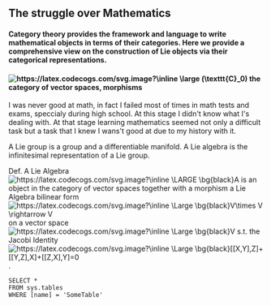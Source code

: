 ## The struggle over Mathematics

#### Category theory provides the framework and language to write mathematical objects in terms of their categories. Here we provide a comprehensive view on the construction of Lie objects via their categorical representations. 

#### <img src="https://latex.codecogs.com/svg.image?\inline&space;\large&space;(\texttt{C}_0)" title="https://latex.codecogs.com/svg.image?\inline \large (\texttt{C}_0)" /> the category of vector spaces, morphisms

I was never good at math, in fact I failed most of times in math tests and exams, speccialy during high school. At this stage I didn't know what I's dealing with. At that stage learning mathematics seemed not only a difficult task but a task that I knew I wans't good at due to my history with it.  

A Lie group is a group and a differentiable manifold. 
A Lie algebra is the infinitesimal representation of a Lie group.

Def. A Lie Algebra <img src="https://latex.codecogs.com/svg.image?\inline&space;\LARGE&space;\bg{black}A" title="https://latex.codecogs.com/svg.image?\inline \LARGE \bg{black}A" /> is an object in the category of vector spaces together with a morphism a Lie Algebra bilinear form <img src="https://latex.codecogs.com/svg.image?\inline&space;\Large&space;\bg{black}V\times&space;V&space;\rightarrow&space;V" title="https://latex.codecogs.com/svg.image?\inline \Large \bg{black}V\times V \rightarrow V" /> on a vector space <img src="https://latex.codecogs.com/svg.image?\inline&space;\Large&space;\bg{black}V&space;" title="https://latex.codecogs.com/svg.image?\inline \Large \bg{black}V " /> s.t. the Jacobi Identity <img src="https://latex.codecogs.com/svg.image?\inline&space;\Large&space;\bg{black}[[X,Y],Z]&plus;[[Y,Z],X]&plus;[[Z,X],Y]=0" title="https://latex.codecogs.com/svg.image?\inline \Large \bg{black}[[X,Y],Z]+[[Y,Z],X]+[[Z,X],Y]=0" />.

 ```tsql
 SELECT *
 FROM sys.tables
 WHERE [name] = 'SomeTable'
 ```
